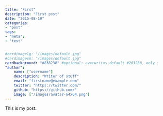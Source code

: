 ```yaml
---
title: "First"
description: "First post"
date: "2015-08-19"
categories:
- "post"
tags:
- "meta":
- "test"


#cardimagelg: "/images/default.jpg"
#cardimagesm: "/images/default.jpg"
cardbackground: "#838238" #optional: overwrites default #263238, only shows when no image specified.
"author":
    name: ["username"]
    description: "Writer of stuff"
    email: "firstname@example.com"
    twitter: "https://twitter.com/"
    github: "https://github.com/"
    image: ["/images/avatar-64x64.png"]
---
```


This is my post.
